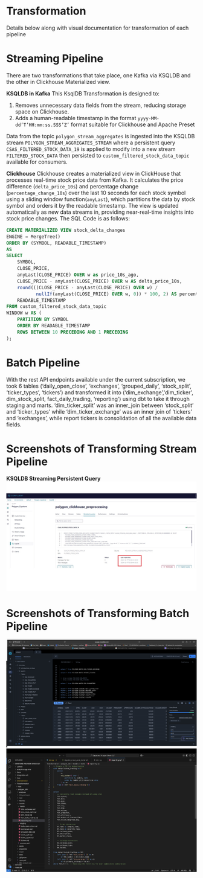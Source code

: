 # Transformation
Details below along with visual documentation for transformation of each pipeline

# Streaming Pipeline
There are two transformations that take place, one Kafka via KSQLDB and the other in Clickhouse Materialized view.

**KSQLDB in Kafka**
This KsqlDB Transformation is designed to:
1.	Removes unnecessary data fields from the stream, reducing storage space on Clickhouse.
2.	Adds a human-readable timestamp in the format `yyyy-MM-dd’T’HH:mm:ss.SSS’Z’` format suitable for Clickhouse and Apache Preset

Data from the topic `polygon_stream_aggregates` is ingested into the KSQLDB stream `POLYGON_STREAM_AGGREGATES_STREAM` where a persistent query `CSAS_FILTERED_STOCK_DATA_19` is applied to modify into a new stream `FILTERED_STOCK_DATA` then persisted to `custom_filtered_stock_data_topic` available for consumers.

**Clickhouse**
Clickhouse creates a materialized view in ClickHouse that processes real-time stock price data from Kafka. It calculates the price difference (`delta_price_10s`) and percentage change (`percentage_change_10s`) over the last 10 seconds for each stock symbol using a sliding window function(`anyLast`), which partitions the data by stock symbol and orders it by the readable timestamp. The view is updated automatically as new data streams in, providing near-real-time insights into stock price changes. The SQL Code is as follows:
```sql
CREATE MATERIALIZED VIEW stock_delta_changes
ENGINE = MergeTree()
ORDER BY (SYMBOL, READABLE_TIMESTAMP)
AS
SELECT 
    SYMBOL,
    CLOSE_PRICE,
    anyLast(CLOSE_PRICE) OVER w as price_10s_ago,
    CLOSE_PRICE - anyLast(CLOSE_PRICE) OVER w AS delta_price_10s,
    round(((CLOSE_PRICE - anyLast(CLOSE_PRICE) OVER w) / 
           nullIf(anyLast(CLOSE_PRICE) OVER w, 0)) * 100, 2) AS percentage_change_10s,
    READABLE_TIMESTAMP
FROM custom_filtered_stock_data_topic
WINDOW w AS (
    PARTITION BY SYMBOL 
    ORDER BY READABLE_TIMESTAMP
    ROWS BETWEEN 10 PRECEDING AND 1 PRECEDING
);
```

# Batch Pipeline
With the rest API endpoints available under the current subscription, we took 6 tables (‘daily_open_close’, ‘exchanges’, ‘grouped_daily’, ‘stock_split’, ‘ticker_types’, ‘tickers’) and transformed it into (‘dim_exchange’,'dim_ticker', dim_stock_split, fact_daily_trading, ‘reporting’) using dbt to take it through staging and marts.
‘dim_ticker_split’ was an inner_join between ‘stock_split’ and ‘ticker_types’ while ‘dim_ticker_exchange’ was an inner join of ‘tickers’ and ‘exchanges’, while report tickers is consolidation of all the available data fields.

# Screenshots of Transforming Stream Pipeline
**KSQLDB Streaming Persistent Query**
![Image](/Docs/ConfluentCloud_KSQLDB_Persistent_Query.jpg)

# Screenshots of Transforming Batch Pipeline 

![Image](/Docs/snowflake.png)
![Image](/Docs/dbt_Transformation.png)
